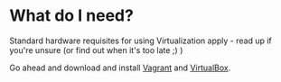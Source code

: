 # What do I need?

Standard hardware requisites for using Virtualization apply - read up if you're
unsure (or find out when it's too late ;) )

Go ahead and download and install
[Vagrant](https://www.vagrantup.com/downloads.html) and
[VirtualBox](https://www.virtualbox.org/wiki/Downloads).
